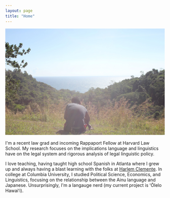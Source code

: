 ```yaml
---
layout: page
title: "Home"
---
```

![](assets/images/Homepage.jpg)

I'm a recent law grad and incoming Rappaport Fellow at Harvard Law School. My research focuses on the implications language and linguistics have on the legal system and rigorous analysis of legal linguistic policy.

I love teaching, having taught high school Spanish in Atlanta where I grew up and always having a blast learning with the folks at [Harlem Clemente](https://harlemclemente.org/). In college at Columbia University, I studied Political Science, Economics, and Linguistics, focusing on the relationship between the Ainu language and Japanese. Unsurprisingly, I'm a langauge nerd (my current project is ʻŌlelo Hawaiʻi).


